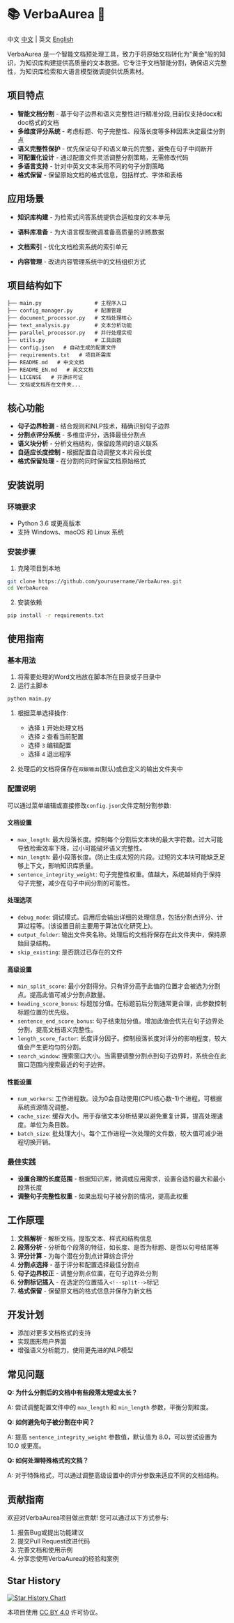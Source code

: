 # 📚 VerbaAurea 🌟

中文 [中文](./README.md) | 英文 [English](./README_EN.md)

VerbaAurea 是一个智能文档预处理工具，致力于将原始文档转化为"黄金"般的知识，为知识库构建提供高质量的文本数据。它专注于文档智能分割，确保语义完整性，为知识库检索和大语言模型微调提供优质素材。

## 项目特点

- **智能文档分割** - 基于句子边界和语义完整性进行精准分段,目前仅支持docx和doc格式的文档
- **多维度评分系统** - 考虑标题、句子完整性、段落长度等多种因素决定最佳分割点
- **语义完整性保护** - 优先保证句子和语义单元的完整，避免在句子中间断开
- **可配置化设计** - 通过配置文件灵活调整分割策略，无需修改代码
- **多语言支持** - 针对中英文文本采用不同的句子分割策略
- **格式保留** - 保留原始文档的格式信息，包括样式、字体和表格

## 应用场景

- **知识库构建** - 为检索式问答系统提供合适粒度的文本单元

- **语料库准备** - 为大语言模型微调准备高质量的训练数据

- **文档索引** - 优化文档检索系统的索引单元

- **内容管理** - 改进内容管理系统中的文档组织方式

  
## 项目结构如下
```
├── main.py                 # 主程序入口
├── config_manager.py       # 配置管理
├── document_processor.py   # 文档处理核心
├── text_analysis.py        # 文本分析功能
├── parallel_processor.py   # 并行处理实现
├── utils.py                # 工具函数
├── config.json   # 自动生成的配置文件
├── requirements.txt   # 项目所需库
├── README.md   # 中文文档
├── README_EN.md   # 英文文档
├── LICENSE   # 开源许可证
└── 文档或文档所在文件夹...
```



## 核心功能

- **句子边界检测** - 结合规则和NLP技术，精确识别句子边界
- **分割点评分系统** - 多维度评分，选择最佳分割点
- **语义块分析** - 分析文档结构，保留段落间的语义联系
- **自适应长度控制** - 根据配置自动调整文本片段长度
- **格式保留处理** - 在分割的同时保留文档原始格式

## 安装说明

### 环境要求

- Python 3.6 或更高版本
- 支持 Windows、macOS 和 Linux 系统



### 安装步骤

1. 克隆项目到本地

```bash
git clone https://github.com/yourusername/VerbaAurea.git
cd VerbaAurea
```

2. 安装依赖

```bash
pip install -r requirements.txt
```

## 使用指南

### 基本用法

1. 将需要处理的Word文档放在脚本所在目录或子目录中
2. 运行主脚本

```bash
python main.py
```

1. 根据菜单选择操作:
   - 选择 `1` 开始处理文档
   - 选择 `2` 查看当前配置
   - 选择 `3` 编辑配置
   - 选择 `4` 退出程序

1. 处理后的文档将保存在`双碳输出`(默认)或自定义的输出文件夹中

### 配置说明

可以通过菜单编辑或直接修改`config.json`文件定制分割参数:

#### 文档设置

- `max_length`: 最大段落长度。控制每个分割后文本块的最大字符数。过大可能导致检索效率下降，过小可能破坏语义完整性。
- `min_length`: 最小段落长度。(防止生成太短的片段。过短的文本块可能缺乏足够上下文，影响知识库质量。
- `sentence_integrity_weight`: 句子完整性权重。值越大，系统越倾向于保持句子完整，减少在句子中间分割的可能性。

#### 处理选项

- `debug_mode`: 调试模式。启用后会输出详细的处理信息，包括分割点评分、计算过程等。(该设置目前主要用于算法优化研究上)。
- `output_folder`: 输出文件夹名称。处理后的文档将保存在此文件夹中，保持原始目录结构。
- `skip_existing`: 是否跳过已存在的文件

#### 高级设置

- `min_split_score`: 最小分割得分。只有评分高于此值的位置才会被选为分割点。提高此值可减少分割点数量。
- `heading_score_bonus`: 标题加分值。在标题前后分割通常更合理，此参数控制标题位置的优先级。
- `sentence_end_score_bonus`: 句子结束加分值。增加此值会优先在句子边界处分割，提高文档语义完整性。
- `length_score_factor`: 长度评分因子。控制段落长度对评分的影响程度，较大值会产生更均匀的分割。
- `search_window`: 搜索窗口大小。当需要调整分割点到句子边界时，系统会在此窗口范围内搜索最近的句子边界。

#### 性能设置

- `num_workers`: 工作进程数。设为0会自动使用(CPU核心数-1)个进程。可根据系统资源情况调整。
- `cache_size`: 缓存大小。用于存储文本分析结果以避免重复计算，提高处理速度。单位为条目数。
- `batch_size`: 批处理大小。每个工作进程一次处理的文件数，较大值可减少进程切换开销。

### 最佳实践

- **设置合理的长度范围** - 根据知识库，微调或应用需求，设置合适的最大和最小段落长度
- **调整句子完整性权重** - 如果出现句子被分割的情况，提高此权重

## 工作原理

1. **文档解析** - 解析文档，提取文本、样式和结构信息
2. **段落分析** - 分析每个段落的特征，如长度、是否为标题、是否以句号结尾等
3. **评分计算** - 为每个潜在分割点计算综合评分
4. **分割点选择** - 基于评分和配置选择最佳分割点
5. **句子边界校正** - 调整分割点位置，在句子边界处分割
6. **分割标记插入** - 在选定的位置插入`<!--split-->`标记
7. **格式保留** - 保留原文档的格式信息并保存为新文档

## 开发计划

-  添加对更多文档格式的支持
-  实现图形用户界面
-  增强语义分析能力，使用更先进的NLP模型

## 常见问题

**Q: 为什么分割后的文档中有些段落太短或太长？**

A: 尝试调整配置文件中的 `max_length` 和 `min_length` 参数，平衡分割粒度。

**Q: 如何避免句子被分割在中间？**

A: 提高 `sentence_integrity_weight` 参数值，默认值为 8.0，可以尝试设置为 10.0 或更高。

**Q: 如何处理特殊格式的文档？**

A: 对于特殊格式，可以通过调整高级设置中的评分参数来适应不同的文档结构。

## 贡献指南

欢迎对VerbaAurea项目做出贡献! 您可以通过以下方式参与:

1. 报告Bug或提出功能建议
2. 提交Pull Request改进代码
3. 完善文档和使用示例
4. 分享您使用VerbaAurea的经验和案例

## Star History

[![Star History Chart](https://api.star-history.com/svg?repos=AEPAX/VerbaAurea&type=Date)](https://www.star-history.com/#AEPAX/VerbaAurea&Date)

本项目使用 [CC BY 4.0](https://creativecommons.org/licenses/by/4.0/) 许可协议。
